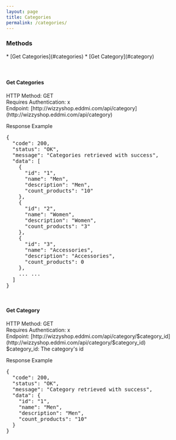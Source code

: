 ```yaml
---
layout: page
title: Categories
permalink: /categories/
---
```


<h3>Methods</h3>
* [Get Categories](#categories)
* [Get Category](#category)
<br/>
<br/>
<br/>

<h4 id="categories">Get Categories</h4>
HTTP Method: GET
<br/>
Requires Authentication: x
<br/>
Endpoint: [http://wizzyshop.eddmi.com/api/category](http://wizzyshop.eddmi.com/api/category)

Response Example
<pre>
{
  "code": 200,
  "status": "OK",
  "message": "Categories retrieved with success",
  "data": [
    {
      "id": "1",
      "name": "Men",
      "description": "Men",
      "count_products": "10"
    },
    {
      "id": "2",
      "name": "Women",
      "description": "Women",
      "count_products": "3"
    },
    {
      "id": "3",
      "name": "Accessories",
      "description": "Accessories",
      "count_products": 0
    },
    ... ...
  ]
}
</pre>
<br/>

<h4 id="category">Get Category</h4>
HTTP Method: GET
<br/>
Requires Authentication: x
<br/>
Endpoint: [http://wizzyshop.eddmi.com/api/category/$category_id](http://wizzyshop.eddmi.com/api/category/$category_id)
<br/>
$category_id: The category's id

Response Example
<pre>
{
  "code": 200,
  "status": "OK",
  "message": "Category retrieved with success",
  "data": {
    "id": "1",
    "name": "Men",
    "description": "Men",
    "count_products": "10"
  }
}
</pre>
